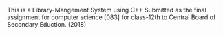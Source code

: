 This is a Library-Mangement System using C++ Submitted as the final assignment for computer science [083] for class-12th to Central Board of Secondary Eduction. (2018)
